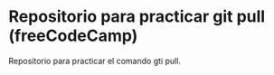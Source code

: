 # Repositorio para practicar git pull (freeCodeCamp)
Repositorio para practicar el comando gti pull.
